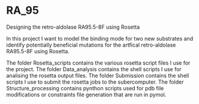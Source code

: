 # RA_95
Designing the retro-aldolase RA95.5-8F using Rosetta

In this project I want to model the binding mode for two new substrates and identify potentially beneficial mutations for the artfical retro-aldolase RA95.5-8F using Rosetta.

The folder Rosetta_scripts contains the various rosetta script files I use for the project.
The folder Data_analysis contains the shell scripts I use for analising the rosetta output files.
The folder Submission contains the shell scripts I use to submit the rosetta jobs to the subercomputer.
The folder Structure_processing contains pynthon scripts used for pdb file modifications or constraints file generation that are run in pymol.
